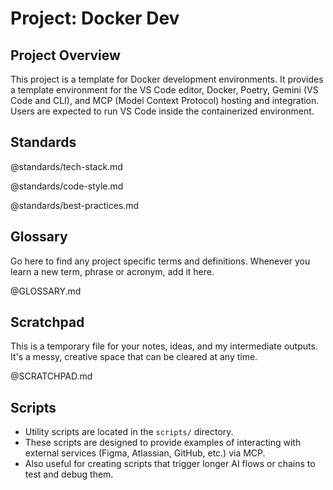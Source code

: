 # Project: Docker Dev

## Project Overview

This project is a template for Docker development environments. It provides a template environment for the VS Code editor, Docker, Poetry, Gemini (VS Code and CLI), and MCP (Model Context Protocol) hosting and integration. Users are expected to run VS Code inside the containerized environment.

## Standards

@standards/tech-stack.md

@standards/code-style.md

@standards/best-practices.md

## Glossary

Go here to find any project specific terms and definitions. Whenever you learn a new term, phrase or acronym, add it here.

@GLOSSARY.md

## Scratchpad

This is a temporary file for your notes, ideas, and my intermediate outputs. It's a messy, creative space that can be cleared at any time.

@SCRATCHPAD.md

## Scripts

- Utility scripts are located in the `scripts/` directory.
- These scripts are designed to provide examples of interacting with external services (Figma, Atlassian, GitHub, etc.) via MCP.
- Also useful for creating scripts that trigger longer AI flows or chains to test and debug them.